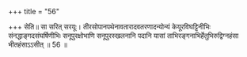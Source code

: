 +++
title = "56"

+++
सेति॥ सा सरित् सरयूः। तीरसोपानपथेनावतारादवतरणादन्योन्यं केयूरविघट्टिनीभिः संनद्धाङ्गदसंघर्षिणीभिः सनूपुरक्षोभाणि सनूपुरस्खलनानि पदानि यासां ताभिरङ्गनाभिर्हेतुभिरुद्विग्नहंसा भीतहंसाऽऽसीत् ॥ 56 ॥